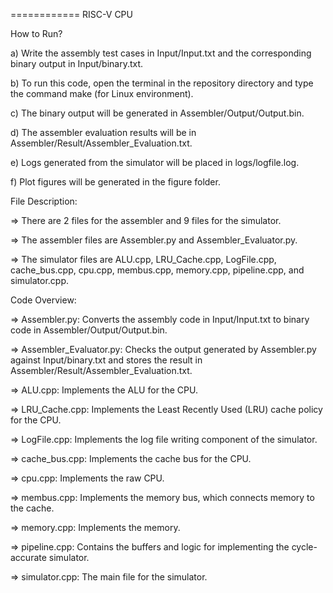 ============
RISC-V CPU



How to Run?

a) Write the assembly test cases in Input/Input.txt and the corresponding binary output in Input/binary.txt.

b) To run this code, open the terminal in the repository directory and type the command make (for Linux environment).

c) The binary output will be generated in Assembler/Output/Output.bin.

d) The assembler evaluation results will be in Assembler/Result/Assembler_Evaluation.txt.

e) Logs generated from the simulator will be placed in logs/logfile.log.

f) Plot figures will be generated in the figure folder.

File Description:

=> There are 2 files for the assembler and 9 files for the simulator.

=> The assembler files are Assembler.py and Assembler_Evaluator.py.

=> The simulator files are ALU.cpp, LRU_Cache.cpp, LogFile.cpp, cache_bus.cpp, cpu.cpp, membus.cpp, memory.cpp, pipeline.cpp, and simulator.cpp.

Code Overview:

=> Assembler.py: Converts the assembly code in Input/Input.txt to binary code in Assembler/Output/Output.bin.

=> Assembler_Evaluator.py: Checks the output generated by Assembler.py against Input/binary.txt and stores the result in Assembler/Result/Assembler_Evaluation.txt.

=> ALU.cpp: Implements the ALU for the CPU.

=> LRU_Cache.cpp: Implements the Least Recently Used (LRU) cache policy for the CPU.

=> LogFile.cpp: Implements the log file writing component of the simulator.

=> cache_bus.cpp: Implements the cache bus for the CPU.

=> cpu.cpp: Implements the raw CPU.

=> membus.cpp: Implements the memory bus, which connects memory to the cache.

=> memory.cpp: Implements the memory.

=> pipeline.cpp: Contains the buffers and logic for implementing the cycle-accurate simulator.

=> simulator.cpp: The main file for the simulator.
